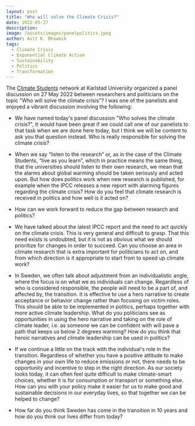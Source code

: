 ```yaml
---
layout: post
title: "Who will solve the Climate Crisis?"
date: 2022-05-27
description: 
image: /assets/images/panelpolitics.jpeg
author: Avit K. Bhowmik
tags:
  - Climate Crisis
  - Exponential Climate Action
  - Sustainability
  - Politics
  - Transformation
---
```


The [Climate Students](https://climatestudents.com) network at Karlstad University organized a panel discussion on 27 May 2022 between researchers and politicians on the topic "Who will solve the climate crisis"? I was one of the panelists and enjoyed a vibrant discussion involving the following:

- We have named today's panel discussion "Who solves the climate crisis?", It would have been great if we could call one of our panelists to that task when we are done here today, but I think we will be content to ask you that question instead. Who is really responsible for solving the climate crisis?

- When we say “listen to the research” or, as in the case of the Climate Students, “live as you learn”, which in practice means the same thing, that the universities should listen to their own research, we mean that the alarms about global warming should be taken seriously and acted upon. But how does politics work when new research is published, for example when the IPCC releases a new report with alarming figures regarding the climate crisis? How do you feel that climate research is received in politics and how well is it acted on?

- How can we work forward to reduce the gap between research and politics?

- We have talked about the latest IPCC report and the need to act quickly on the climate crisis. This is very general and difficult to grasp. That this need exists is undoubted, but it is not as obvious what we should prioritize for changes in order to succeed. Can you choose an area in climate research that is extra important for politicians to act on, and from which direction is it appropriate to start from to speed up climate work?

- In Sweden, we often talk about adjustment from an individualistic angle, where the focus is on what we as individuals can change. Regardless of who is considered responsible, the people will need to be a part of, and affected by, the transition. It is effective to use a hero narrative to create acceptance or behavior change rather than focusing on victim roles. This should be able to be implemented in politics, perhaps together with more active climate leadership. What do you politicians see as opportunities in using the hero narrative and taking on the role of climate leader, i.e. as someone we can be confident with will pave a path that keeps us below 2 degrees warming? How do you think that heroic narratives and climate leadership can be used in politics?

- If we continue a little on the track with the individual's role in the transition. Regardless of whether you have a positive attitude to make changes in your own life to reduce emissions or not, there needs to be opportunity and incentive to step in the right direction. As our society looks today, it can often feel quite difficult to make climate-smart choices, whether it is for consumption or transport or something else. How can you with your policy make it easier for us to make good and sustainable decisions in our everyday lives, so that together we can be helped to change?

- How far do you think Sweden has come in the transition in 10 years and how do you think our lives differ from today?